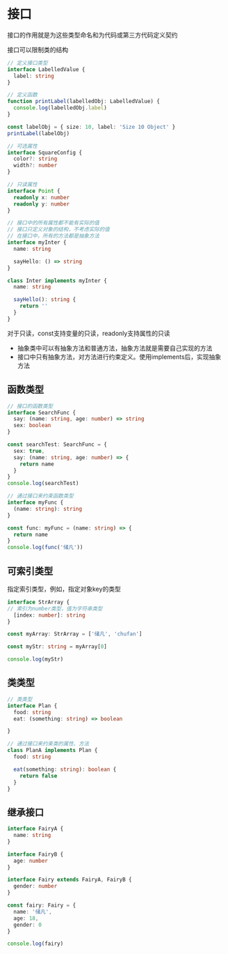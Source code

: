 # 接口

接口的作用就是为这些类型命名和为代码或第三方代码定义契约

接口可以限制类的结构

```ts
// 定义接口类型
interface LabelledValue {
  label: string
}

// 定义函数
function printLabel(labelledObj: LabelledValue) {
  console.log(labelledObj.label)
}

const labelObj = { size: 10, label: 'Size 10 Object' }
printLabel(labelObj)

// 可选属性
interface SquareConfig {
  color?: string
  width?: number
}

// 只读属性
interface Point {
  readonly x: number
  readonly y: number
}

// 接口中的所有属性都不能有实际的值
// 接口只定义对象的结构，不考虑实际的值
// 在接口中，所有的方法都是抽象方法
interface myInter {
  name: string

  sayHello: () => string
}

class Inter implements myInter {
  name: string

  sayHello(): string {
    return ''
  }
}
```

对于只读，const支持变量的只读，readonly支持属性的只读

- 抽象类中可以有抽象方法和普通方法，抽象方法就是需要自己实现的方法
- 接口中只有抽象方法，对方法进行约束定义。使用implements后，实现抽象方法

## 函数类型

```ts
// 接口的函数类型
interface SearchFunc {
  say: (name: string, age: number) => string
  sex: boolean
}

const searchTest: SearchFunc = {
  sex: true,
  say: (name: string, age: number) => {
    return name
  }
}
console.log(searchTest)

// 通过接口来约束函数类型
interface myFunc {
  (name: string): string
}

const func: myFunc = (name: string) => {
  return name
}
console.log(func('储凡'))
```

## 可索引类型

指定索引类型，例如，指定对象key的类型

```ts
interface StrArray {
// 索引为number类型，值为字符串类型
  [index: number]: string
}

const myArray: StrArray = ['储凡', 'chufan']

const myStr: string = myArray[0]

console.log(myStr)
```

## 类类型

```ts
// 类类型
interface Plan {
  food: string
  eat: (something: string) => boolean

}

// 通过接口来约束类的属性、方法
class PlanA implements Plan {
  food: string

  eat(something: string): boolean {
    return false
  }
}
```

## 继承接口

```ts
interface FairyA {
  name: string
}

interface FairyB {
  age: number
}

interface Fairy extends FairyA, FairyB {
  gender: number
}

const fairy: Fairy = {
  name: '储凡',
  age: 18,
  gender: 0
}

console.log(fairy)
```

